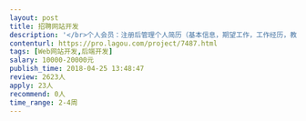 ```yaml
---                
layout: post       
title: 招聘网站开发           
description: '</br>个人会员：注册后管理个人简历（基本信息，期望工作，工作经历，教育经历， 项目经验，自我描述）+预览简历；到首页职位大厅分类查询+搜索，可查看职位详情+投递简历+收藏职位；个人中心有谁看过我的简历+查看面试消息+推荐企业列表；</br>企业会员：企业登陆注册后，企业主体的设置；可付费（支付宝）购买发布职位的次数（单购或套餐分为职位发布、下载简历、增值广告），两种系统都 是时间限制 ；职位发布需平台方审核；可搜索简历，查看联系方式需消耗“简历”数，可对简历进行 导出html，打印等操作；对投递的简历进行查看+通知面试；</br>平台方：企业认证的审核管理；个人会员+企业会员的管理（查看、修改，锁定，删除），对于简历和职 位进行推荐、修改、下线等管理；公司设定的职位的审核；设定简历收费规则，可增加虚拟企业数；区域+职位分类+套餐规则的设定             前端：企业职位的列表+详情展示（可收藏）；个人简历的列表+详情展示</br>'     
contenturl: https://pro.lagou.com/project/7487.html      
tags: [Web网站开发,后端开发]            
salary: 10000-20000元          
publish_time: 2018-04-25 13:48:47         
review: 2623人                   
apply: 23人                   
recommend: 0人                   
time_range: 2-4周              
---                 
```

